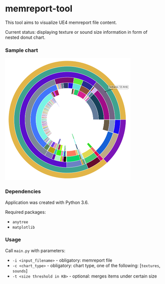 # memreport-tool
This tool aims to visualize UE4 memreport file content. 

Current status: displaying texture or sound size information in form of nested donut chart.

### Sample chart

![alt text](screenshot.png)

### Dependencies

Application was created with Python 3.6.

Required packages:

- `anytree`
- `matplotlib`

### Usage
Call `main.py` with parameters:
- `-i <input_filename>` - obligatory: memreport file 
- `-c <chart_type>` - obligatory: chart type, one of the following: [`textures`, `sounds`]
- `-t <size threshold in KB>` - optional: merges items under certain size
